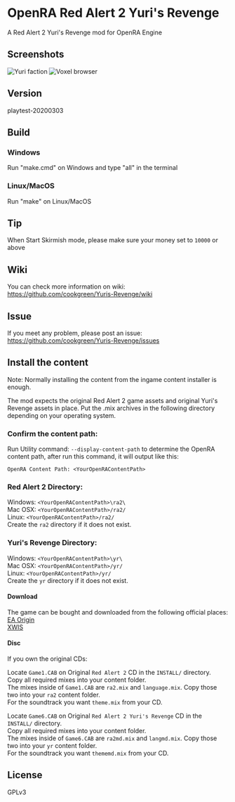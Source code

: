 # OpenRA Red Alert 2 Yuri's Revenge
A Red Alert 2 Yuri's Revenge mod for OpenRA Engine

## Screenshots

![Yuri faction](https://media.moddb.com/images/members/4/3399/3398047/openra-yr.1.PNG)
![Voxel browser](https://media.moddb.com/images/members/4/3399/3398047/voxelbrowser.PNG)

## Version
playtest-20200303

## Build
### Windows
Run "make.cmd" on Windows and type "all" in the terminal  
### Linux/MacOS
Run "make" on Linux/MacOS  

## Tip
When Start Skirmish mode, please make sure your money set to `10000` or above

## Wiki  
You can check more information on wiki:  
https://github.com/cookgreen/Yuris-Revenge/wiki  

## Issue  
If you meet any problem, please post an issue:  
https://github.com/cookgreen/Yuris-Revenge/issues  

## Install the content
Note: Normally installing the content from the ingame content installer is enough.
  
The mod expects the original Red Alert 2 game assets and original Yuri's Revenge assets in place. Put the .mix archives in the following directory depending on your operating system.  
  
### Confirm the content path:
Run Utility command: `--display-content-path` to determine the OpenRA content path, after run this command, it will output like this:
```
OpenRA Content Path: <YourOpenRAContentPath>
```
  
### Red Alert 2 Directory:  
Windows: `<YourOpenRAContentPath>\ra2\`  
Mac OSX: `<YourOpenRAContentPath>/ra2/`  
Linux: `<YourOpenRAContentPath>/ra2/`  
Create the `ra2` directory if it does not exist.  
  
### Yuri's Revenge Directory:  
Windows: `<YourOpenRAContentPath>\yr\`  
Mac OSX: `<YourOpenRAContentPath>/yr/`  
Linux: `<YourOpenRAContentPath>/yr/`  
Create the `yr` directory if it does not exist.  

#### Download  
The game can be bought and downloaded from the following official places:  
[EA Origin](https://www.origin.com/hkg/en-us/store/command-and-conquer/command-and-conquer-the-ultimate-collection)  
[XWIS](http://xwis.net/forums/index.php/topic/163831-how-to-play/)  

#### Disc  
If you own the original CDs:  

Locate `Game1.CAB` on Original `Red Alert 2` CD in the `INSTALL/` directory.  
Copy all required mixes into your content folder.  
The mixes inside of `Game1.CAB` are `ra2.mix` and `language.mix`. Copy those two into your `ra2` content folder.  
For the soundtrack you want `theme.mix` from your CD.  

Locate `Game6.CAB` on Original `Red Alert 2 Yuri's Revenge` CD in the `INSTALL/` directory.  
Copy all required mixes into your content folder.  
The mixes inside of `Game6.CAB` are `ra2md.mix` and `langmd.mix`. Copy those two into your `yr` content folder.  
For the soundtrack you want `thememd.mix` from your CD.  

## License
GPLv3
